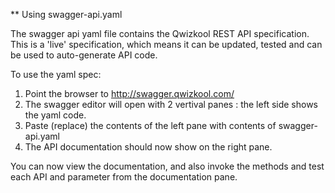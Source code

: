 ** Using swagger-api.yaml

The swagger api yaml file contains the Qwizkool REST API specification. 
This is a 'live' specification, which means it can be updated, tested and can be used to auto-generate API code.

To use the yaml spec:

1. Point the browser to http://swagger.qwizkool.com/
2. The swagger editor will open with 2 vertival panes : the left side shows the yaml code.
3. Paste (replace) the contents of the left pane with contents of swagger-api.yaml
4. The API documentation should now show on the right pane.

You can now view the documentation, and also invoke the methods and test each API and parameter from the documentation pane.